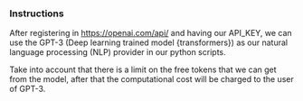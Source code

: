 ### Instructions

After registering in <https://openai.com/api/> and having our API_KEY, we can use the GPT-3 (Deep learning trained model {transformers}) as our natural language processing (NLP) provider in our python scripts.

Take into account that there is a limit on the free tokens that we can get from the model, after that the computational cost will be charged to the user of GPT-3.
